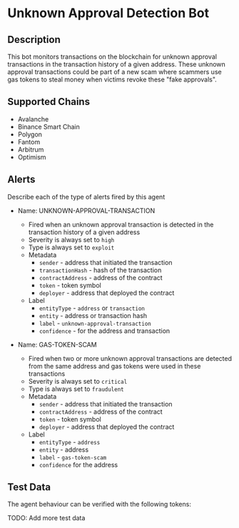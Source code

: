 # Unknown Approval Detection Bot

## Description

This bot monitors transactions on the blockchain for unknown approval transactions in the transaction history of a given address. These unknown approval transactions could be part of a new scam where scammers use gas tokens to steal money when victims revoke these "fake approvals".

## Supported Chains

- Avalanche
- Binance Smart Chain
- Polygon
- Fantom
- Arbitrum
- Optimism


## Alerts

Describe each of the type of alerts fired by this agent

- Name: UNKNOWN-APPROVAL-TRANSACTION
  - Fired when an unknown approval transaction is detected in the transaction history of a given address
  - Severity is always set to `high`
  - Type is always set to `exploit`
  - Metadata
    - `sender` -  address that initiated the transaction
    - `transactionHash` - hash of the transaction
    - `contractAddress` - address of the contract
    - `token` - token symbol
    - `deployer` - address that deployed the contract
  - Label
    - `entityType` - `address` or `transaction`
    - `entity` - address or transaction hash
    - `label` - `unknown-approval-transaction`
    - `confidence` - for the address and transaction

- Name: GAS-TOKEN-SCAM
  - Fired when two or more unknown approval transactions are detected from the same address and gas tokens were used in these transactions
  - Severity is always set to `critical`
  - Type is always set to `fraudulent`
  - Metadata 
    - `sender` - address that initiated the transaction
    - `contractAddress` - address of the contract
    - `token` - token symbol
    - `deployer` - address that deployed the contract
  - Label 
    - `entityType` - `address`
    - `entity` - address
    - `label` - `gas-token-scam`
    - `confidence` for the address

## Test Data

The agent behaviour can be verified with the following tokens:


TODO: Add more test data